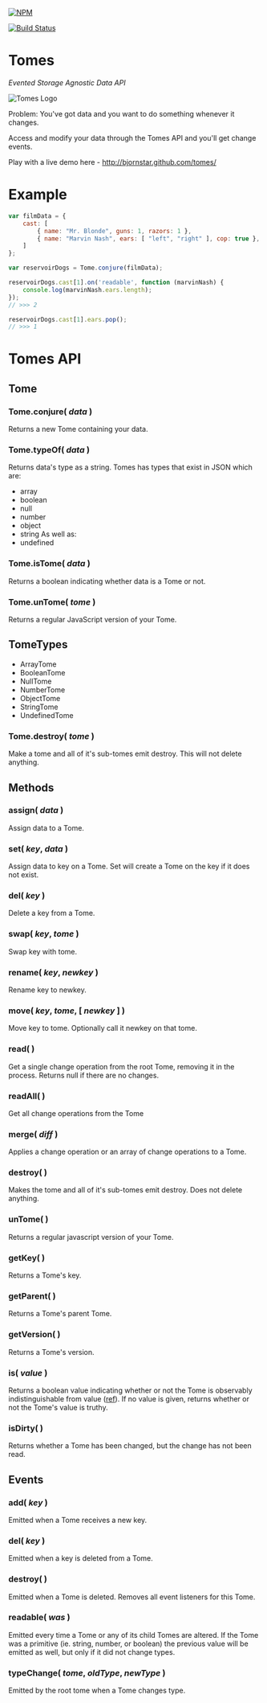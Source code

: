 [![NPM](https://nodei.co/npm/@bjornstar/tomes.png?downloads=true)](https://nodei.co/npm/@bjornstar/tomes)

[![Build Status](https://travis-ci.org/bjornstar/tomes.png)](https://travis-ci.org/bjornstar/tomes)

Tomes
=====

*Evented Storage Agnostic Data API*

![Tomes Logo](https://raw.github.com/bjornstar/tomes/master/logo/tomes-logo-small.png)

Problem: You've got data and you want to do something whenever it changes.

Access and modify your data through the Tomes API and you'll get change events.

Play with a live demo here - http://bjornstar.github.com/tomes/

Example
=======
```javascript
var filmData = {
	cast: [
		{ name: "Mr. Blonde", guns: 1, razors: 1 },
		{ name: "Marvin Nash", ears: [ "left", "right" ], cop: true },
	]
};

var reservoirDogs = Tome.conjure(filmData);

reservoirDogs.cast[1].on('readable', function (marvinNash) {
	console.log(marvinNash.ears.length);
});
// >>> 2

reservoirDogs.cast[1].ears.pop();
// >>> 1
```

Tomes API
=========

## Tome

### Tome.conjure( *data* )
Returns a new Tome containing your data.

### Tome.typeOf( *data* )
Returns data's type as a string. Tomes has types that exist in JSON which are:
 - array
 - boolean
 - null
 - number
 - object
 - string
As well as:
 - undefined

### Tome.isTome( *data* )
Returns a boolean indicating whether data is a Tome or not.

### Tome.unTome( *tome* )
Returns a regular JavaScript version of your Tome.

## TomeTypes
 - ArrayTome
 - BooleanTome
 - NullTome
 - NumberTome
 - ObjectTome
 - StringTome
 - UndefinedTome

### Tome.destroy( *tome* )
Make a tome and all of it's sub-tomes emit destroy. This will not delete anything.

## Methods

### assign( *data* )
Assign data to a Tome.

### set( *key*, *data* )
Assign data to key on a Tome. Set will create a Tome on the key if it does not exist.

### del( *key* )
Delete a key from a Tome.

### swap( *key*, *tome* )
Swap key with tome.

### rename( *key*, *newkey* )
Rename key to newkey.

### move( *key*, *tome*, [ *newkey* ] )
Move key to tome. Optionally call it newkey on that tome.

### read( )
Get a single change operation from the root Tome, removing it in the process. Returns null if there are no changes.

### readAll( )
Get all change operations from the Tome

### merge( *diff* )
Applies a change operation or an array of change operations to a Tome.

### destroy( )
Makes the tome and all of it's sub-tomes emit destroy. Does not delete anything.

### unTome( )
Returns a regular javascript version of your Tome.

### getKey( )
Returns a Tome's key.

### getParent( )
Returns a Tome's parent Tome.

### getVersion( )
Returns a Tome's version.

### is( *value* )
Returns a boolean value indicating whether or not the Tome is observably indistinguishable from value ([ref](http://wiki.ecmascript.org/doku.php?id=harmony:egal)). If no value is given, returns whether or not the Tome's value is truthy.

### isDirty( )
Returns whether a Tome has been changed, but the change has not been read.

## Events

### add( *key* )
Emitted when a Tome receives a new key.

### del( *key* )
Emitted when a key is deleted from a Tome.

### destroy( )
Emitted when a Tome is deleted. Removes all event listeners for this Tome.

### readable( *was* )
Emitted every time a Tome or any of its child Tomes are altered. If the Tome was a primitive (ie. string, number, or boolean) the previous value will be emitted as well, but only if it did not change types.

### typeChange( *tome*, *oldType*, *newType* )
Emitted by the root tome when a Tome changes type.
